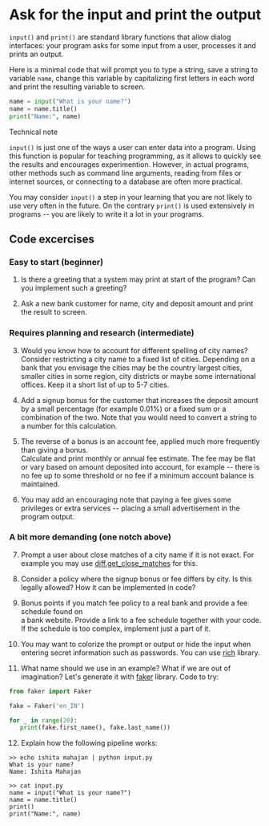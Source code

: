 # Ask for the input and print the output

`input()` and `print()` are standard library functions that allow dialog interfaces:
your program asks for some input from a user, processes it and prints an output.

Here is a minimal code that will prompt you to type a string, save a string
to variable `name`, change this variable by capitalizing first letters
in each word and print the resulting variable to screen.

```python
name = input("What is your name?")
name = name.title()
print("Name:", name)
```

Technical note

`input()` is just one of the ways a user can enter data into a program. Using this function is popular for teaching programming, as it allows to quickly see the results and encourages experimention. However, in actual programs, other methods such as command line arguments, reading from files or internet sources, or connecting to a database are often more practical.

You may consider `input()` a step in your learning that you are not likely to use very often in the future. On the contrary `print()` is used extensively in programs -- you are likely to write it a lot in your programs.

## Code excercises

### Easy to start (beginner)

1. Is there a greeting that a system may print at start of the program?
   Can you implement such a greeting?

2. Ask a new bank customer for name, city and deposit amount and print the result to screen.

### Requires planning and research (intermediate)

3. Would you know how to account for different spelling of city names? Consider restricting
   a city name to a fixed list of cities. Depending on a bank that you envisage
   the cities may be the country largest cities, smaller cities in some region,
   city districts or maybe some international offices. Keep it a short list of up to 5-7 cities.

4. Add a signup bonus for the customer that increases the deposit amount
   by a small percentage (for example 0.01%) or a fixed sum or a combination of the two.
   Note that you would need to convert a string to a number for this calculation.

5. The reverse of a bonus is an account fee, applied much more frequently than giving a bonus.  
   Calculate and print monthly or annual fee estimate. The fee may be flat or vary based
   on amount deposited into account, for example -- there is no fee up to some threshold or no fee if a minimum account balance is maintained.

6. You may add an encouraging note that paying a fee gives some privileges or extra services --
   placing a small advertisement in the program output.

### A bit more demanding (one notch above)

7. Prompt a user about close matches of a city name if it is not exact.
   For example you may use [diff.get_close_matches](https://docs.python.org/3/library/difflib.html#difflib.get_close_matches) for this.

8. Consider a policy where the signup bonus or fee differs by city. Is this legally allowed?
   How it can be implemented in code?

9. Bonus points if you match fee policy to a real bank and provide a fee schedule found on  
   a bank website. Provide a link to a fee schedule together with your code. If the schedule is too complex, implement just a part of it.

10. You may want to colorize the prompt or output or hide the input when entering secret information
    such as passwords. You can use [rich](https://github.com/Textualize/rich) library.

11. What name should we use in an example? What if we are out of imagination? Let's generate it with [faker](https://faker.readthedocs.io/en/master/) library. Code to try:

```python
from faker import Faker

fake = Faker('en_IN')

for _ in range(20):
   print(fake.first_name(), fake.last_name())
```

12. Explain how the following pipeline works:

```console
>> echo ishita mahajan | python input.py
What is your name?
Name: Ishita Mahajan

>> cat input.py
name = input("What is your name?")
name = name.title()
print()
print("Name:", name)
```

